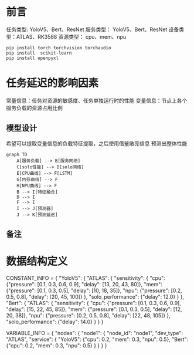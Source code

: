 # 前言
任务类型: YoloV5、Bert、ResNet
服务类型： YoloV5、Bert、ResNet
设备类型：ATLAS、RK3588
资源类型： cpu、mem、npu

```code
pip install torch torchvision torchaudio
pip install  scikit-learn 
pip install openpyxl
```



# 任务延迟的影响因素
常量信息：任务对资源的敏感度、任务单独运行时的性能
变量信息：节点上各个服务负载的资源占用比例
## 模型设计
希望可以提取变量信息的负载特征提取，之后使用借鉴敞亮信息 预测出整体性能




```mermaid
graph TD
    A[服务负载] --> B[服务网络]
    C[solo性能] --> D[solo网络]
    E[CPU曲线] --> F[LSTM]
    G[内存曲线] --> F
    H[NPU曲线] --> F
    B --> I[特征融合]
    D --> I
    F --> I
    I --> J[预测器]
    J --> K[预测延迟]
```

## 备注
# 数据结构定义
CONSTANT_INFO = {
    "YoloV5": {
        "ATLAS": {
            "sensitivity": {
                "cpu": {"pressure": [0.1, 0.3, 0.6, 0.9], "delay": [13, 20, 43, 80]},
                "mem": {"pressure": [0.1, 0.3, 0.5], "delay": [10, 18, 35]},
                "npu": {"pressure": [0.2, 0.5, 0.8], "delay": [20, 45, 100]}
            },
            "solo_performance": {"delay": 12.0}
        }
    },
    "Bert": {
        "ATLAS": {
            "sensitivity": {
                "cpu": {"pressure": [0.1, 0.3, 0.6, 0.9], "delay": [15, 22, 45, 85]},
                "mem": {"pressure": [0.1, 0.3, 0.5], "delay": [12, 20, 38]},
                "npu": {"pressure": [0.2, 0.5, 0.8], "delay": [22, 48, 105]}
            },
            "solo_performance": {"delay": 14.0}
        }
    }
}

VARIABLE_INFO = {
    "nodes": {
        "node1": {
            "node_id": "node1",
            "dev_type": "ATLAS",
            "service": {
                "YoloV5": {"cpu": 0.2, "mem": 0.3, "npu": 0.5},
                "Bert": {"cpu": 0.2, "mem": 0.3, "npu": 0.5}
            }
        }
    }
}